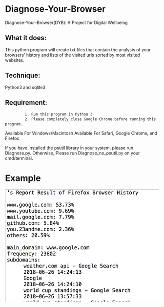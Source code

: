 # Diagnose-Your-Browser
Diagnose-Your-Browser(DYB): A Project for Digital Wellbeing

## What it does: 
This python program will create txt files that contain the analysis of your browsers' history 
and lists of the visited urls sorted by most visited websites.

## Technique:
Python3 and sqlite3

## Requirement: 
             1. Run this program in Python 3 
             2. Please completely close Google Chrome before running this program.

Available For Windows/Macintosh
Available For Safari, Google Chrome, and Firefox

If you have installed the psutil library in your system, please run Diagnose.py. 
Otherwise, Please run Diagnose_no_psutil.py on your cmd/terminal. 

# Example 


<img src="result.png" width="515" height="369">
